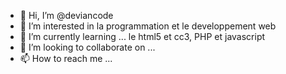 - 👋 Hi, I’m @deviancode
- 👀 I’m interested in  la programmation  et le developpement web
- 🌱 I’m currently learning ... le html5 et cc3, PHP et javascript
- 💞️ I’m looking to collaborate on ...
- 📫 How to reach me ...

<!---
deviancode/deviancode is a ✨ special ✨ repository because its `README.md` (this file) appears on your GitHub profile.
You can click the Preview link to take a look at your changes.
--->
